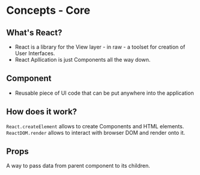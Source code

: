 # Concepts - Core

## What's React?

- React is a library for the View layer - in raw - a toolset for creation of User Interfaces.
- React Apllication is just Components all the way down.

## Component

- Reusable piece of UI code that can be put anywhere into the application

## How does it work?

`React.createElement` allows to create Components and HTML elements.
`ReactDOM.render` allows to interact with browser DOM and render onto it.

## Props

A way to pass data from parent component to its children.
